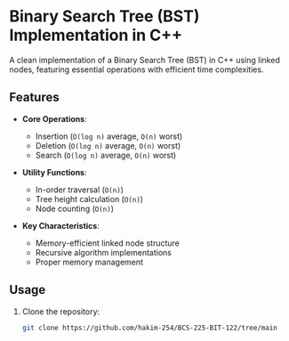 # Binary Search Tree (BST) Implementation in C++


A clean implementation of a Binary Search Tree (BST) in C++ using linked nodes, featuring essential operations with efficient time complexities.

## Features

- **Core Operations**:
  - Insertion (`O(log n)` average, `O(n)` worst)
  - Deletion (`O(log n)` average, `O(n)` worst)
  - Search (`O(log n)` average, `O(n)` worst)
  
- **Utility Functions**:
  - In-order traversal (`O(n)`)
  - Tree height calculation (`O(n)`)
  - Node counting (`O(n)`)

- **Key Characteristics**:
  - Memory-efficient linked node structure
  - Recursive algorithm implementations
  - Proper memory management

## Usage

1. Clone the repository:
   ```bash
   git clone https://github.com/hakim-254/BCS-225-BIT-122/tree/main 
